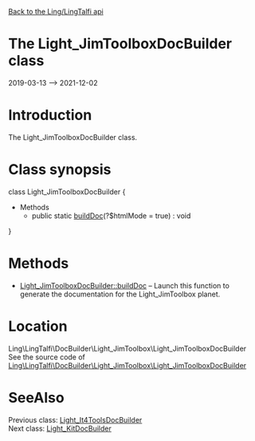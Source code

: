 [Back to the Ling/LingTalfi api](https://github.com/lingtalfi/LingTalfi/blob/master/doc/api/Ling/LingTalfi.md)



The Light_JimToolboxDocBuilder class
================
2019-03-13 --> 2021-12-02






Introduction
============

The Light_JimToolboxDocBuilder class.



Class synopsis
==============


class <span class="pl-k">Light_JimToolboxDocBuilder</span>  {

- Methods
    - public static [buildDoc](https://github.com/lingtalfi/LingTalfi/blob/master/doc/api/Ling/LingTalfi/DocBuilder/Light_JimToolbox/Light_JimToolboxDocBuilder/buildDoc.md)(?$htmlMode = true) : void

}






Methods
==============

- [Light_JimToolboxDocBuilder::buildDoc](https://github.com/lingtalfi/LingTalfi/blob/master/doc/api/Ling/LingTalfi/DocBuilder/Light_JimToolbox/Light_JimToolboxDocBuilder/buildDoc.md) &ndash; Launch this function to generate the documentation for the Light_JimToolbox planet.





Location
=============
Ling\LingTalfi\DocBuilder\Light_JimToolbox\Light_JimToolboxDocBuilder<br>
See the source code of [Ling\LingTalfi\DocBuilder\Light_JimToolbox\Light_JimToolboxDocBuilder](https://github.com/lingtalfi/LingTalfi/blob/master/DocBuilder/Light_JimToolbox/Light_JimToolboxDocBuilder.php)



SeeAlso
==============
Previous class: [Light_It4ToolsDocBuilder](https://github.com/lingtalfi/LingTalfi/blob/master/doc/api/Ling/LingTalfi/DocBuilder/Light_It4Tools/Light_It4ToolsDocBuilder.md)<br>Next class: [Light_KitDocBuilder](https://github.com/lingtalfi/LingTalfi/blob/master/doc/api/Ling/LingTalfi/DocBuilder/Light_Kit/Light_KitDocBuilder.md)<br>
